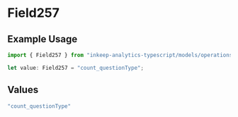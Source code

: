 # Field257

## Example Usage

```typescript
import { Field257 } from "inkeep-analytics-typescript/models/operations";

let value: Field257 = "count_questionType";
```

## Values

```typescript
"count_questionType"
```